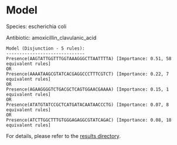 
# Model

Species: escherichia coli

Antibiotic: amoxicillin_clavulanic_acid

```
Model (Disjunction - 5 rules):
------------------------------
Presence(AAGTATTGGTTTGGTAAAGGGCTTAATTTTA) [Importance: 0.51, 58 equivalent rules]
OR
Presence(AAAATAAGCGTATCACGAGGCCCTTTCGTCT) [Importance: 0.22, 7 equivalent rules]
OR
Presence(AGAAGGGGTCTGACGCTCAGTGGAACGAAAA) [Importance: 0.15, 1 equivalent rules]
OR
Presence(ATATGTATCCGCTCATGATACAATAACCCTG) [Importance: 0.07, 8 equivalent rules]
OR
Presence(ATCTTGGCTTTGTGGGAGAGGCGTATCAGAC) [Importance: 0.08, 18 equivalent rules]

```

For details, please refer to the [results directory](../../../../../results/scm_b/escherichia%20coli/amoxicillin_clavulanic_acid/repeat_1/).


